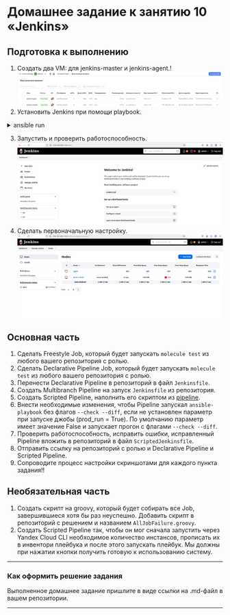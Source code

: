 # Домашнее задание к занятию 10 «Jenkins»

## Подготовка к выполнению

1. Создать два VM: для jenkins-master и jenkins-agent.!![01.png](img%2F01.png)
2. Установить Jenkins при помощи playbook.

<details><summary>ansible run</summary>

```commandline
$ ansible-playbook -i infrastructure/inventory/cicd/hosts.yml infrastructure/site.yml 

PLAY [Preapre all hosts] **********************************************************************************************************************************************************************************************************************************************************************

TASK [Gathering Facts] ************************************************************************************************************************************************************************************************************************************************************************
ok: [jenkins-master-01]
ok: [jenkins-agent-01]

TASK [Create group] ***************************************************************************************************************************************************************************************************************************************************************************
ok: [jenkins-master-01]
ok: [jenkins-agent-01]

TASK [Create user] ****************************************************************************************************************************************************************************************************************************************************************************
ok: [jenkins-agent-01]
ok: [jenkins-master-01]

TASK [Install JDK] ****************************************************************************************************************************************************************************************************************************************************************************
ok: [jenkins-master-01]
ok: [jenkins-agent-01]

PLAY [Get Jenkins master installed] ***********************************************************************************************************************************************************************************************************************************************************

TASK [Gathering Facts] ************************************************************************************************************************************************************************************************************************************************************************
ok: [jenkins-master-01]

TASK [Get repo Jenkins] ***********************************************************************************************************************************************************************************************************************************************************************
ok: [jenkins-master-01]

TASK [Add Jenkins key] ************************************************************************************************************************************************************************************************************************************************************************
ok: [jenkins-master-01]

TASK [Install epel-release] *******************************************************************************************************************************************************************************************************************************************************************
ok: [jenkins-master-01]

TASK [Install Jenkins and requirements] *******************************************************************************************************************************************************************************************************************************************************
ok: [jenkins-master-01]

TASK [Ensure jenkins agents are present in known_hosts file] **********************************************************************************************************************************************************************************************************************************
# 51.250.1.147:22 SSH-2.0-OpenSSH_7.4
# 51.250.1.147:22 SSH-2.0-OpenSSH_7.4
# 51.250.1.147:22 SSH-2.0-OpenSSH_7.4
# 51.250.1.147:22 SSH-2.0-OpenSSH_7.4
# 51.250.1.147:22 SSH-2.0-OpenSSH_7.4
ok: [jenkins-master-01] => (item=jenkins-agent-01)

TASK [Start Jenkins] **************************************************************************************************************************************************************************************************************************************************************************
skipping: [jenkins-master-01]

PLAY [Prepare jenkins agent] ******************************************************************************************************************************************************************************************************************************************************************

TASK [Gathering Facts] ************************************************************************************************************************************************************************************************************************************************************************
ok: [jenkins-agent-01]

TASK [Add master publickey into authorized_key] ***********************************************************************************************************************************************************************************************************************************************
ok: [jenkins-agent-01]

TASK [Create agent_dir] ***********************************************************************************************************************************************************************************************************************************************************************
ok: [jenkins-agent-01]

TASK [Add docker repo] ************************************************************************************************************************************************************************************************************************************************************************
ok: [jenkins-agent-01]

TASK [Install some required] ******************************************************************************************************************************************************************************************************************************************************************
ok: [jenkins-agent-01]

TASK [Update pip] *****************************************************************************************************************************************************************************************************************************************************************************
ok: [jenkins-agent-01]

TASK [Install Ansible] ************************************************************************************************************************************************************************************************************************************************************************
changed: [jenkins-agent-01]

TASK [Reinstall Selinux] **********************************************************************************************************************************************************************************************************************************************************************
changed: [jenkins-agent-01]

TASK [Add local to PATH] **********************************************************************************************************************************************************************************************************************************************************************
changed: [jenkins-agent-01]

TASK [Create docker group] ********************************************************************************************************************************************************************************************************************************************************************
ok: [jenkins-agent-01]

TASK [Add jenkinsuser to dockergroup] *********************************************************************************************************************************************************************************************************************************************************
changed: [jenkins-agent-01]

TASK [Restart docker] *************************************************************************************************************************************************************************************************************************************************************************
changed: [jenkins-agent-01]

TASK [Install agent.jar] **********************************************************************************************************************************************************************************************************************************************************************
changed: [jenkins-agent-01]

PLAY RECAP ************************************************************************************************************************************************************************************************************************************************************************************
jenkins-agent-01           : ok=17   changed=6    unreachable=0    failed=0    skipped=0    rescued=0    ignored=0   
jenkins-master-01          : ok=10   changed=0    unreachable=0    failed=0    skipped=1    rescued=0    ignored=0   

```
</details>

3. Запустить и проверить работоспособность.![02.png](img%2F02.png)
4. Сделать первоначальную настройку.![03.png](img%2F03.png)

## Основная часть

1. Сделать Freestyle Job, который будет запускать `molecule test` из любого вашего репозитория с ролью.
2. Сделать Declarative Pipeline Job, который будет запускать `molecule test` из любого вашего репозитория с ролью.
3. Перенести Declarative Pipeline в репозиторий в файл `Jenkinsfile`.
4. Создать Multibranch Pipeline на запуск `Jenkinsfile` из репозитория.
5. Создать Scripted Pipeline, наполнить его скриптом из [pipeline](./pipeline).
6. Внести необходимые изменения, чтобы Pipeline запускал `ansible-playbook` без флагов `--check --diff`, если не установлен параметр при запуске джобы (prod_run = True). По умолчанию параметр имеет значение False и запускает прогон с флагами `--check --diff`.
7. Проверить работоспособность, исправить ошибки, исправленный Pipeline вложить в репозиторий в файл `ScriptedJenkinsfile`.
8. Отправить ссылку на репозиторий с ролью и Declarative Pipeline и Scripted Pipeline.
9. Сопроводите процесс настройки скриншотами для каждого пункта задания!!

## Необязательная часть

1. Создать скрипт на groovy, который будет собирать все Job, завершившиеся хотя бы раз неуспешно. Добавить скрипт в репозиторий с решением и названием `AllJobFailure.groovy`.
2. Создать Scripted Pipeline так, чтобы он мог сначала запустить через Yandex Cloud CLI необходимое количество инстансов, прописать их в инвентори плейбука и после этого запускать плейбук. Мы должны при нажатии кнопки получить готовую к использованию систему.

---

### Как оформить решение задания

Выполненное домашнее задание пришлите в виде ссылки на .md-файл в вашем репозитории.

---
